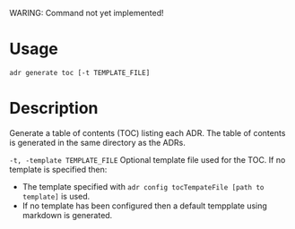 WARING: Command not yet implemented!

# Usage

`adr generate toc [-t TEMPLATE_FILE]`

# Description

Generate a table of contents (TOC) listing each ADR. The table of contents is generated in the same directory as the ADRs.

`-t, -template TEMPLATE_FILE`   Optional template file used for the TOC. If no template is specified then:

* The template specified with `adr config tocTempateFile [path to template]` is used.
* If no template has been configured then a default tempplate using markdown is generated.
